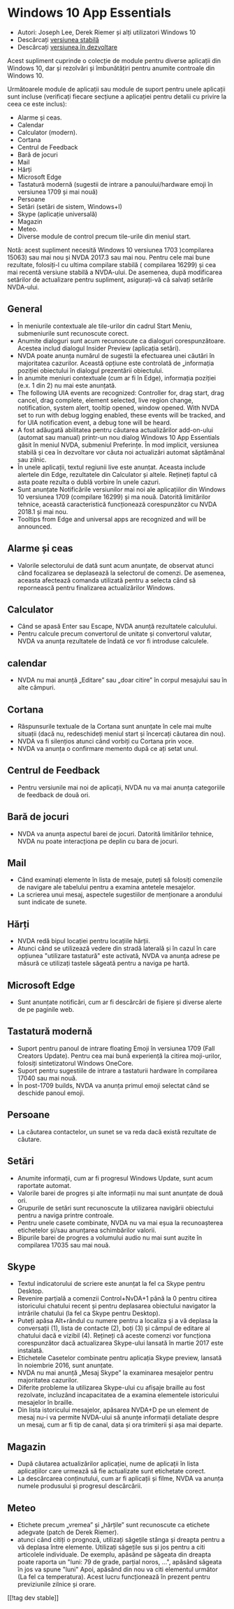 # Windows 10 App Essentials #

* Autori: Joseph Lee, Derek Riemer și alți utilizatori Windows 10
* Descărcați [versiunea stabilă][1]
* Descărcați [versiunea în dezvoltare][2]

Acest supliment cuprinde o colecție de module pentru diverse aplicații din
Windows 10, dar și rezolvări și îmbunătățiri pentru anumite controale din
Windows 10.

Următoarele module de aplicații sau module de suport pentru unele aplicații
sunt incluse (verificați fiecare secțiune a aplicației pentru detalii cu
privire la ceea ce este inclus):

* Alarme și ceas.
* Calendar
* Calculator (modern).
* Cortana
* Centrul de Feedback
* Bară de jocuri
* Mail
* Hărți
* Microsoft Edge
* Tastatură modernă (sugestii de intrare a panoului/hardware emoji în
  versiunea 1709 și mai nouă)
* Persoane
* Setări (setări de sistem, Windows+I)
* Skype (aplicație universală)
* Magazin
* Meteo.
* Diverse module de control precum tile-urile din meniul start.

Notă: acest supliment necesită Windows 10 versiunea 1703 )compilarea 15063)
sau mai nou și NVDA 2017.3 sau mai nou. Pentru cele mai bune rezultate,
folosiți-l cu ultima compilare stabilă ( compilarea 16299) și cea mai
recentă versiune stabilă a NVDA-ului. De asemenea, după modificarea
setărilor de actualizare pentru supliment, asigurați-vă că salvați setările
NVDA-ului.

## General

* În meniurile contextuale ale tile-urilor din cadrul Start Meniu,
  submeniurile sunt recunoscute corect.
* Anumite dialoguri sunt acum recunoscute ca dialoguri
  corespunzătoare. Acestea includ dialogul Insider Preview (aplicația
  setări).
* NVDA poate anunța numărul de sugestii la efectuarea unei căutări în
  majoritatea cazurilor. Această opțiune este controlată de „informația
  poziției obiectului în dialogul prezentării obiectului.
* În anumite meniuri contextuale (cum ar fi în Edge), informația poziției
  (e.x. 1 din 2) nu mai este anunțată.
* The following UIA events are recognized: Controller for, drag start, drag
  cancel, drag complete, element selected, live region change, notification,
  system alert, tooltip opened, window opened. With NVDA set to run with
  debug logging enabled, these events will be tracked, and for UIA
  notification event, a debug tone will be heard.
* A fost adăugată abilitatea pentru căutarea actualizărilor add-on-ului
  (automat sau manual) printr-un  nou dialog Windows 10 App Essentials găsit
  în meniul NVDA, submeniul Preferințe. În mod implicit, versiunea stabilă
  și cea în dezvoltare vor căuta noi actualizări automat săptămânal sau
  zilnic.
* În unele aplicații, textul regiunii live este anunțat. Aceasta include
  alertele din Edge, rezultatele din Calculator și altele. Rețineți faptul
  că asta poate rezulta o dublă vorbire în unele cazuri.
* Sunt anunțate Notificările versiunilor mai noi ale aplicațiilor din
  Windows 10 versiunea 1709 (compilare 16299) și ma nouă. Datorită
  limitărilor tehnice, această caracteristică funcționează corespunzător cu
  NVDA 2018.1 și mai nou.
* Tooltips from Edge and universal apps are recognized and will be
  announced.

## Alarme și ceas

* Valorile selectorului de dată sunt acum anunțate, de observat atunci când
  focalizarea se deplasează la selectorul de comenzi. De asemenea, aceasta
  afectează comanda utilizată pentru a selecta când să repornească pentru
  finalizarea actualizărilor Windows.

## Calculator

* Când se apasă Enter sau Escape, NVDA anunță rezultatele calculului.
* Pentru calcule precum convertorul de unitate și convertorul valutar, NVDA
  va anunța rezultatele de îndată ce vor fi introduse calculele.

## calendar

* NVDA nu mai anunță „Editare” sau „doar citire” în corpul mesajului sau în
  alte câmpuri.

## Cortana

* Răspunsurile textuale de la Cortana sunt anunțate în cele mai multe
  situații (dacă nu, redeschideți meniul start și încercați căutarea din
  nou).
* NVDA va fi silențios atunci când vorbiți cu Cortana prin voce.
* NVDA va anunța o confirmare memento după ce ați setat unul.

## Centrul de Feedback

* Pentru versiunile mai noi de aplicații, NVDA nu va mai anunța categoriile
  de feedback de două ori.

## Bară de jocuri

* NVDA va anunța aspectul barei de jocuri. Datorită limitărilor tehnice,
  NVDA nu poate interacționa pe deplin cu bara de jocuri.

## Mail

* Când examinați elemente în lista de mesaje, puteți să folosiți comenzile
  de navigare ale tabelului pentru a examina antetele mesajelor.
* La scrierea unui mesaj, aspectele sugestiilor de menționare a arondului
  sunt indicate de sunete.

## Hărți

* NVDA redă bipul locației pentru locațiile hărții.
* Atunci când se utilizează vedere din stradă laterală și în cazul în care
  opțiunea "utilizare tastatură" este activată, NVDA va anunța adrese pe
  măsură ce utilizați tastele săgeată pentru a naviga pe hartă.

## Microsoft Edge

* Sunt anunțate notificări, cum ar fi descărcări de fișiere și diverse
  alerte de pe paginile web.

## Tastatură modernă

* Suport pentru panoul de intrare floating Emoji în versiunea 1709 (Fall
  Creators Update). Pentru cea mai bună experiență la citirea moji-urilor,
  folosiți sintetizatorul Windows OneCore.
* Suport pentru sugestiile de intrare a tastaturii hardware în compilarea
  17040 sau mai nouă.
* În post-1709 builds, NVDA va anunța primul emoji selectat când se deschide
  panoul emoji.

## Persoane

* La căutarea contactelor, un sunet se va reda dacă există rezultate de
  căutare.

## Setări

* Anumite informații, cum ar fi progresul Windows Update, sunt acum
  raportate automat.
* Valorile barei de progres și alte informații nu mai sunt anunțate de două
  ori.
* Grupurile de setări sunt recunoscute la utilizarea navigării obiectului
  pentru a naviga printre controale.
* Pentru unele casete combinate, NVDA nu va mai eșua la recunoașterea
  etichetelor și/sau anunțarea schimbărilor valorii.
* Bipurile barei de progres a volumului audio nu mai sunt auzite în
  compilarea 17035 sau mai nouă.

## Skype

* Textul indicatorului de scriere este anunțat la fel ca Skype pentru
  Desktop.
* Revenire parțială a comenzii Control+NvDA+1 până la 0 pentru citirea
  istoricului chatului recent și pentru deplasarea obiectului navigator la
  intrările chatului (la fel ca Skype pentru Desktop).
* Puteți apăsa Alt+rândul cu numere pentru a localiza și a vă deplasa la
  conversații (1), lista de contacte (2), boți (3) și câmpul de editare al
  chatului dacă e vizibil (4). Rețineți că aceste comenzi vor funcționa
  corespunzător dacă actualizarea Skype-ului lansată în martie 2017 este
  instalată.
* Etichetele Casetelor combinate pentru aplicația Skype preview, lansată în
  noiembrie 2016, sunt anunțate.
* NVDA nu mai anunță „Mesaj Skype” la examinarea mesajelor pentru
  majoritatea cazurilor.
* Diferite probleme la utilizarea Skype-ului cu afișaje braille au fost
  rezolvate, incluzând incapacitatea de a examina elementele istoricului
  mesajelor în braille.
* Din lista istoricului mesajelor, apăsarea NVDA+D pe un element de mesaj
  nu-i va permite NVDA-ului să anunțe informații detaliate despre un mesaj,
  cum ar fi tip de canal, data și ora trimiterii și așa mai departe.

## Magazin

* După căutarea actualizărilor aplicației, nume de aplicații în lista
  aplicațiilor care urmează să fie actualizate sunt etichetate corect.
* La descărcarea conținutului, cum ar fi aplicații și filme, NVDA va anunța
  numele produsului și progresul descărcării.

## Meteo

* Etichete precum „vremea” și „hărțile” sunt recunoscute ca etichete
  adegvate (patch de Derek Riemer).
* atunci când citiți o prognoză, utilizați săgețile stânga și  dreapta
  pentru a vă deplasa între elemente. Utilizați săgețile sus și jos pentru a
  citi articolele individuale. De exemplu, apăsând pe săgeata din dreapta
  poate raporta un "luni: 79 de grade, parțial noros, ...", apăsând săgeata
  în jos va spune "luni" Apoi, apăsând din nou va citi elementul următor (La
  fel ca temperatura). Acest lucru funcționează în prezent pentru
  previziunile zilnice și orare.

[[!tag dev stable]]

[1]: https://addons.nvda-project.org/files/get.php?file=w10

[2]: https://addons.nvda-project.org/files/get.php?file=w10-dev
